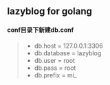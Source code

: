 ## lazyblog for golang
#### conf目录下新建db.conf

> * db.host  = 127.0.0.1:3306
> * db.database = lazyblog
> * db.user  = root
> * db.pass  = root
> * db.prefix  = mi_